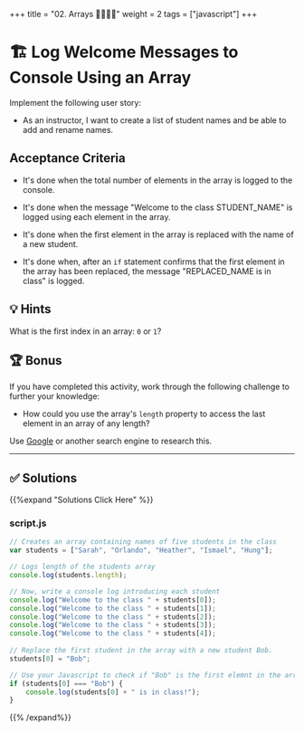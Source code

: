 +++
title = "02. Arrays 👩‍🎓👨‍🎓"
weight = 2
tags = ["javascript"] 
+++

# 🏗 Log Welcome Messages to Console Using an Array

Implement the following user story:

* As an instructor, I want to create a list of student names and be able to add and rename names.

## Acceptance Criteria 

* It's done when the total number of elements in the array is logged to the console.  

* It's done when the message "Welcome to the class STUDENT_NAME" is logged using each element in the array. 

* It's done when the first element in the array is replaced with the name of a new student.

* It's done when, after an `if` statement confirms that the first element in the array has been replaced, the message "REPLACED_NAME is in class" is logged.

## 💡 Hints

What is the first index in an array: `0` or `1`? 

## 🏆 Bonus

If you have completed this activity, work through the following challenge to further your knowledge:

* How could you use the array's `length` property to access the last element in an array of any length?

Use [Google](https://www.google.com) or another search engine to research this.

---

## ✅ Solutions 
{{%expand "Solutions Click Here" %}}
### script.js
```js
// Creates an array containing names of five students in the class
var students = ["Sarah", "Orlando", "Heather", "Ismael", "Hung"];

// Logs length of the students array
console.log(students.length);

// Now, write a console log introducing each student
console.log("Welcome to the class " + students[0]);
console.log("Welcome to the class " + students[1]);
console.log("Welcome to the class " + students[2]);
console.log("Welcome to the class " + students[3]);
console.log("Welcome to the class " + students[4]);
   
// Replace the first student in the array with a new student Bob.
students[0] = "Bob";

// Use your Javascript to check if "Bob" is the first elemnt in the array 
if (students[0] === "Bob") {
    console.log(students[0] + " is in class!");
} 
```
{{% /expand%}}

